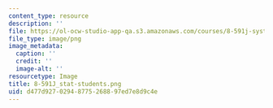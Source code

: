 ```yaml
---
content_type: resource
description: ''
file: https://ol-ocw-studio-app-qa.s3.amazonaws.com/courses/8-591j-systems-biology-fall-2014/d477d92702948775268897ed7e8d9c4e_8-591J_stat-students.png
file_type: image/png
image_metadata:
  caption: ''
  credit: ''
  image-alt: ''
resourcetype: Image
title: 8-591J_stat-students.png
uid: d477d927-0294-8775-2688-97ed7e8d9c4e
---
```


